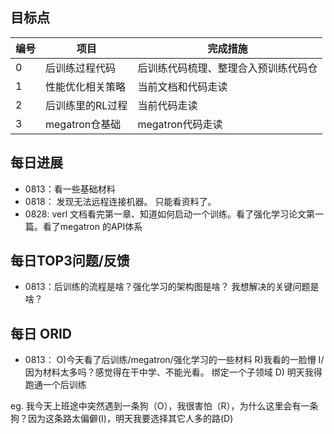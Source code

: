 ## 目标点

|编号| 项目|完成措施|
|----|-----|------|
|0|后训练过程代码|后训练代码梳理、整理合入预训练代码仓|
|1|性能优化相关策略|当前文档和代码走读|
|2|后训练里的RL过程|当前代码走读|
|3|megatron仓基础|megatron代码走读|


## 每日进展
- 0813：看一些基础材料
- 0818： 发现无法远程连接机器。 只能看资料了。
- 0828: verl 文档看完第一章、知道如何启动一个训练。看了强化学习论文第一篇。看了megatron 的API体系

## 每日TOP3问题/反馈
- 0813：后训练的流程是啥？强化学习的架构图是啥？  我想解决的关键问题是啥？

## 每日 ORID
- 0813： O)今天看了后训练/megatron/强化学习的一些材料 R)我看的一脸懵  I/因为材料太多吗？感觉得在干中学、不能光看。 绑定一个子领域   D) 明天我得跑通一个后训练

eg. 我今天上班途中突然遇到一条狗（O），我很害怕（R），为什么这里会有一条狗？因为这条路太偏僻(I)，明天我要选择其它人多的路(D)
